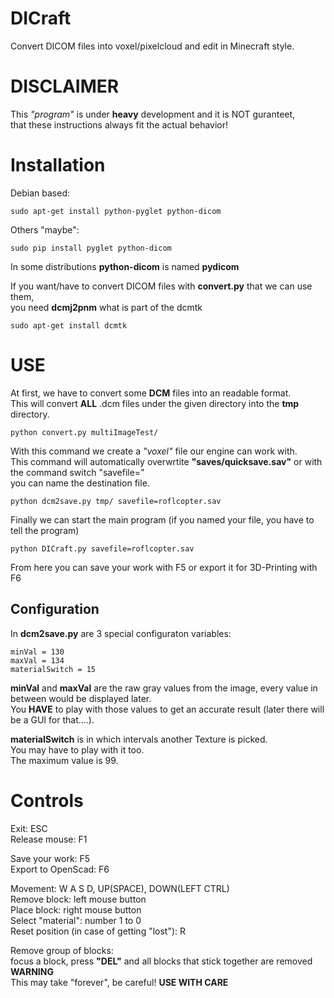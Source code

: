 # DICraft

Convert DICOM files into voxel/pixelcloud and edit in Minecraft style.


# DISCLAIMER

This *"program"* is under **heavy** development and it is NOT guranteet,  
that these instructions always fit the actual behavior!


# Installation

Debian based:

    sudo apt-get install python-pyglet python-dicom

Others "maybe":

    sudo pip install pyglet python-dicom

In some distributions **python-dicom** is named **pydicom**  

If you want/have to convert DICOM files with **convert.py** that we can use them,  
you need **dcmj2pnm** what is part of the dcmtk

    sudo apt-get install dcmtk


# USE

At first, we have to convert some **DCM** files into an readable format.  
This will convert **ALL** .dcm files under the given directory into the **tmp** directory.

    python convert.py multiImageTest/
    
With this command we create a *"voxel"* file our engine can work with.  
This command will automatically overwrtite **"saves/quicksave.sav"** or with the command switch "savefile="  
you can name the destination file.

    python dcm2save.py tmp/ savefile=roflcopter.sav

Finally we can start the main program (if you named your file, you have to tell the program)

    python DICraft.py savefile=roflcopter.sav

From here you can save your work with F5 or export it for 3D-Printing with F6

## Configuration

In **dcm2save.py** are 3 special configuraton variables:  

    minVal = 130
    maxVal = 134
    materialSwitch = 15

**minVal** and **maxVal** are the raw gray values from the image, every value in between would be displayed later.  
You **HAVE** to play with those values to get an accurate result (later there will be a GUI for that....).  

**materialSwitch** is in which intervals another Texture is picked.  
You may have to play with it too.  
The maximum value is 99.

# Controls

Exit: ESC  
Release mouse: F1

Save your work: F5  
Export to OpenScad: F6

Movement: W A S D, UP(SPACE), DOWN(LEFT CTRL)  
Remove block: left mouse button  
Place block: right mouse button  
Select "material": number 1 to 0  
Reset position (in case of getting "lost"): R

Remove group of blocks:  
focus a block, press **"DEL"** and all blocks that stick together are removed  
**WARNING**  
This may take "forever", be careful!
**USE WITH CARE** 



